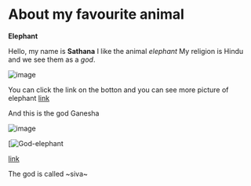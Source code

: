 # **About my favourite animal**
**Elephant**


Hello, my name is **Sathana**
I like the animal *elephant*
My religion is Hindu and we see them as a *god*.


![image](https://user-images.githubusercontent.com/111046257/184093819-3fe32256-c9df-4cb1-873d-0d119bb241ad.png)

You can click the link on the botton and you can see more picture of elephant
[link](https://www.google.com/search?q=elephant&rlz=1C1WNOO_deCH1018CH1018&source=lnms&tbm=isch&sa=X&ved=2ahUKEwjqnZvhrr75AhWOi_0HHYthBKAQ_AUoAXoECAIQAw&biw=1500&bih=881&dpr=2)

And this is the god Ganesha


![image](https://user-images.githubusercontent.com/111046257/184096189-a74ceb90-8d05-4ccd-a677-8470ec8ab7a4.png)


[![God-elephant](https://www.google.com/search?q=ganesha&rlz=1C1WNOO_deCH1018CH1018&source=lnms&tbm=isch&sa=X&ved=2ahUKEwj84Kruub75AhWEi_0HHVCsAz0Q_AUoAXoECAIQAw&biw=1500&bih=881&dpr=2#imgrc=wwedPmcinLSkrM)


[link](https://www.google.com/search?q=god+ganesha&rlz=1C1WNOO_deCH1018CH1018&source=lnms&tbm=isch&sa=X&ved=2ahUKEwjRh6SwtL75AhUKh_0HHbkBD6AQ_AUoAXoECAEQAw&biw=1500&bih=881&dpr=2)


The god is called ~siva~ 
